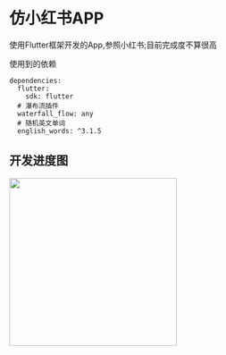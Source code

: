 # 仿小红书APP

使用Flutter框架开发的App,参照小红书;目前完成度不算很高

使用到的依赖
```
dependencies:
  flutter:
    sdk: flutter
  # 瀑布流插件
  waterfall_flow: any
  # 随机英文单词
  english_words: ^3.1.5
```

## 开发进度图
<img src="http://106.52.133.67:9400/apk/red-book/Screenshot_2020-08-19-22-36-18-83.jpg" width="300"/>
<img src="http://106.52.133.67:9400/apk/red-book/Screenshot_2020-08-19-22-36-08-74.jpg" width="300 />
<img src="http://106.52.133.67:9400/apk/red-book/Screenshot_2020-08-19-22-27-21-49_e32fde562e780b7.jpg"  width="300/>
<img src="http://106.52.133.67:9400/apk/red-book/Screenshot_2020-08-19-22-27-14-18_e32fde562e780b7.jpg" width="300 />

